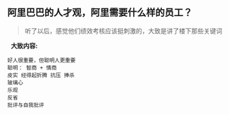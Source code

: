 ## 阿里巴巴的人才观，阿里需要什么样的员工？

> 听了以后，感觉他们绩效考核应该挺刺激的，大致是讲了楼下那些关键词

&nbsp;&nbsp;**大致内容:**
```
好人很重要，但聪明人更重要
聪明： 智商 + 情商
皮实 经得起折腾 抗压 捧杀
玻璃心
乐观
反省
批评与自我批评
```